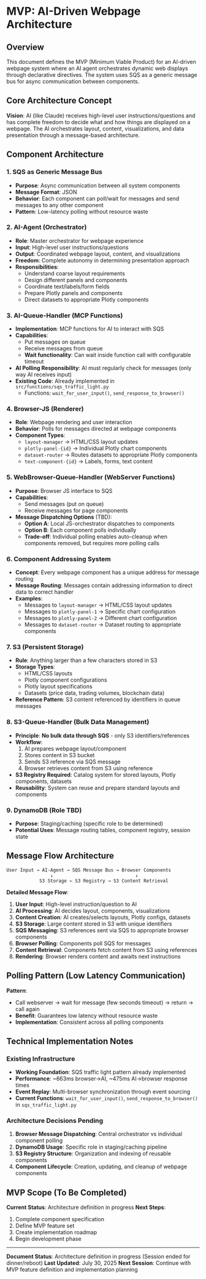 # MVP: AI-Driven Webpage Architecture

## Overview

This document defines the MVP (Minimum Viable Product) for an AI-driven webpage system where an AI agent orchestrates dynamic web displays through declarative directives. The system uses SQS as a generic message bus for async communication between components.

## Core Architecture Concept

**Vision**: AI (like Claude) receives high-level user instructions/questions and has complete freedom to decide what and how things are displayed on a webpage. The AI orchestrates layout, content, visualizations, and data presentation through a message-based architecture.

## Component Architecture

### 1. SQS as Generic Message Bus
- **Purpose**: Async communication between all system components
- **Message Format**: JSON
- **Behavior**: Each component can poll/wait for messages and send messages to any other component
- **Pattern**: Low-latency polling without resource waste

### 2. AI-Agent (Orchestrator)
- **Role**: Master orchestrator for webpage experience
- **Input**: High-level user instructions/questions
- **Output**: Coordinated webpage layout, content, and visualizations
- **Freedom**: Complete autonomy in determining presentation approach
- **Responsibilities**:
  - Understand coarse layout requirements
  - Design different panels and components
  - Coordinate text/labels/form fields
  - Prepare Plotly panels and components
  - Direct datasets to appropriate Plotly components

### 3. AI-Queue-Handler (MCP Functions)
- **Implementation**: MCP functions for AI to interact with SQS
- **Capabilities**:
  - Put messages on queue
  - Receive messages from queue
  - **Wait functionality**: Can wait inside function call with configurable timeout
- **AI Polling Responsibility**: AI must regularly check for messages (only way AI receives input)
- **Existing Code**: Already implemented in `src/functions/sqs_traffic_light.py`
  - Functions: `wait_for_user_input()`, `send_response_to_browser()`

### 4. Browser-JS (Renderer)
- **Role**: Webpage rendering and user interaction
- **Behavior**: Polls for messages directed at webpage components
- **Component Types**:
  - `layout-manager` → HTML/CSS layout updates
  - `plotly-panel-{id}` → Individual Plotly chart components
  - `dataset-router` → Routes datasets to appropriate Plotly components
  - `text-component-{id}` → Labels, forms, text content

### 5. WebBrowser-Queue-Handler (WebServer Functions)
- **Purpose**: Browser JS interface to SQS
- **Capabilities**:
  - Send messages (put on queue)
  - Receive messages for page components
- **Message Dispatching Options** (TBD):
  - **Option A**: Local JS-orchestrator dispatches to components
  - **Option B**: Each component polls individually
  - **Trade-off**: Individual polling enables auto-cleanup when components removed, but requires more polling calls

### 6. Component Addressing System
- **Concept**: Every webpage component has a unique address for message routing
- **Message Routing**: Messages contain addressing information to direct data to correct handler
- **Examples**:
  - Messages to `layout-manager` → HTML/CSS layout updates
  - Messages to `plotly-panel-1` → Specific chart configuration
  - Messages to `plotly-panel-2` → Different chart configuration
  - Messages to `dataset-router` → Dataset routing to appropriate components

### 7. S3 (Persistent Storage)
- **Rule**: Anything larger than a few characters stored in S3
- **Storage Types**:
  - HTML/CSS layouts
  - Plotly component configurations
  - Plotly layout specifications
  - Datasets (price data, trading volumes, blockchain data)
- **Reference Pattern**: S3 content referenced by identifiers in queue messages

### 8. S3-Queue-Handler (Bulk Data Management)
- **Principle**: **No bulk data through SQS** - only S3 identifiers/references
- **Workflow**:
  1. AI prepares webpage layout/component
  2. Stores content in S3 bucket
  3. Sends S3 reference via SQS message
  4. Browser retrieves content from S3 using reference
- **S3 Registry Required**: Catalog system for stored layouts, Plotly components, datasets
- **Reusability**: System can reuse and prepare standard layouts and components

### 9. DynamoDB (Role TBD)
- **Purpose**: Staging/caching (specific role to be determined)
- **Potential Uses**: Message routing tables, component registry, session state

## Message Flow Architecture

```
User Input → AI-Agent → SQS Message Bus → Browser Components
                ↓                              ↓
            S3 Storage ← S3 Registry → S3 Content Retrieval
```

**Detailed Message Flow**:
1. **User Input**: High-level instruction/question to AI
2. **AI Processing**: AI decides layout, components, visualizations
3. **Content Creation**: AI creates/selects layouts, Plotly configs, datasets
4. **S3 Storage**: Large content stored in S3 with unique identifiers
5. **SQS Messaging**: S3 references sent via SQS to appropriate browser components
6. **Browser Polling**: Components poll SQS for messages
7. **Content Retrieval**: Components fetch content from S3 using references
8. **Rendering**: Browser renders content and awaits next instructions

## Polling Pattern (Low Latency Communication)

**Pattern**: 
- Call webserver → wait for message (few seconds timeout) → return → call again
- **Benefit**: Guarantees low latency without resource waste
- **Implementation**: Consistent across all polling components

## Technical Implementation Notes

### Existing Infrastructure
- **Working Foundation**: SQS traffic light pattern already implemented
- **Performance**: ~663ms browser→AI, ~475ms AI→browser response times
- **Event Replay**: Multi-browser synchronization through event sourcing
- **Current Functions**: `wait_for_user_input()`, `send_response_to_browser()` in `sqs_traffic_light.py`

### Architecture Decisions Pending
1. **Browser Message Dispatching**: Central orchestrator vs individual component polling
2. **DynamoDB Usage**: Specific role in staging/caching pipeline
3. **S3 Registry Structure**: Organization and indexing of reusable components
4. **Component Lifecycle**: Creation, updating, and cleanup of webpage components

## MVP Scope (To Be Completed)

**Current Status**: Architecture definition in progress
**Next Steps**: 
1. Complete component specification
2. Define MVP feature set
3. Create implementation roadmap
4. Begin development phase

---

**Document Status**: Architecture definition in progress (Session ended for dinner/reboot)
**Last Updated**: July 30, 2025
**Next Session**: Continue with MVP feature definition and implementation planning